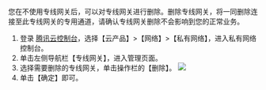 您在不使用专线网关后，可以对专线网关进行删除。删除专线网关，将一同删除连接至此专线网关的专用通道，请确认专线网关删除不会影响到您的正常业务。
1. 登录 [腾讯云控制台](https://console.cloud.tencent.com/)，选择【云产品】>【网络】>【私有网络】，进入私有网络控制台。
2. 单击左侧导航栏【专线网关】，进入管理页面。
3. 选择需要删除的专线网关，单击操作栏的【删除】。
 ![](https://main.qcloudimg.com/raw/b9499975f5289da2a70d65a72e4412ab.png)
4. 单击【确定】即可。
